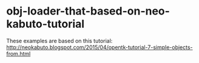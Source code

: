 # obj-loader-that-based-on-neo-kabuto-tutorial
These examples are based on this tutorial: http://neokabuto.blogspot.com/2015/04/opentk-tutorial-7-simple-objects-from.html
